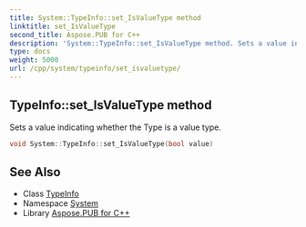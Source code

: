 ```yaml
---
title: System::TypeInfo::set_IsValueType method
linktitle: set_IsValueType
second_title: Aspose.PUB for C++
description: 'System::TypeInfo::set_IsValueType method. Sets a value indicating whether the Type is a value type in C++.'
type: docs
weight: 5000
url: /cpp/system/typeinfo/set_isvaluetype/
---
```

## TypeInfo::set_IsValueType method


Sets a value indicating whether the Type is a value type.

```cpp
void System::TypeInfo::set_IsValueType(bool value)
```

## See Also

* Class [TypeInfo](../)
* Namespace [System](../../)
* Library [Aspose.PUB for C++](../../../)
